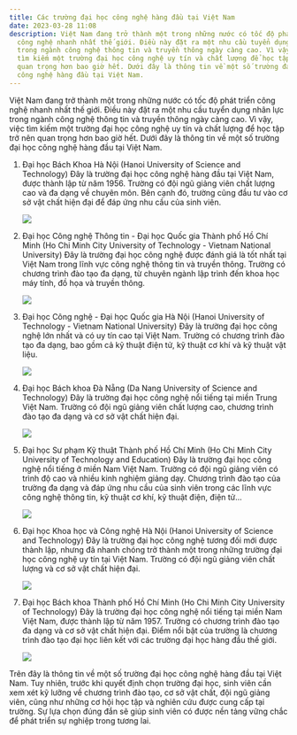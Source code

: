 ```yaml
---
title: Các trường đại học công nghệ hàng đầu tại Việt Nam
date: 2023-03-28 11:08
description: Việt Nam đang trở thành một trong những nước có tốc độ phát triển
  công nghệ nhanh nhất thế giới. Điều này đặt ra một nhu cầu tuyển dụng nhân lực
  trong ngành công nghệ thông tin và truyền thông ngày càng cao. Vì vậy, việc
  tìm kiếm một trường đại học công nghệ uy tín và chất lượng để học tập trở nên
  quan trọng hơn bao giờ hết. Dưới đây là thông tin về một số trường đại học
  công nghệ hàng đầu tại Việt Nam.
---
```

Việt Nam đang trở thành một trong những nước có tốc độ phát triển công nghệ nhanh nhất thế giới. Điều này đặt ra một nhu cầu tuyển dụng nhân lực trong ngành công nghệ thông tin và truyền thông ngày càng cao. Vì vậy, việc tìm kiếm một trường đại học công nghệ uy tín và chất lượng để học tập trở nên quan trọng hơn bao giờ hết. Dưới đây là thông tin về một số trường đại học công nghệ hàng đầu tại Việt Nam.



1. Đại học Bách Khoa Hà Nội (Hanoi University of Science and Technology) Đây là trường đại học công nghệ hàng đầu tại Việt Nam, được thành lập từ năm 1956. Trường có đội ngũ giảng viên chất lượng cao và đa dạng về chuyên môn. Bên cạnh đó, trường cũng đầu tư vào cơ sở vật chất hiện đại để đáp ứng nhu cầu của sinh viên.

   <!--StartFragment-->

   ![](https://scontent.fhan15-1.fna.fbcdn.net/v/t39.30808-6/304985113_590966902728837_4129302934026563430_n.jpg?_nc_cat=102&ccb=1-7&_nc_sid=e3f864&_nc_ohc=Py1p-akR7bcAX9cnFmQ&_nc_ht=scontent.fhan15-1.fna&oh=00_AfDfNcyTsHrxEJwz1VT1jnhPCtJFhTVRJHod-yTm6jb-5Q&oe=6427D0D7)

   <!--EndFragment-->
2. Đại học Công nghệ Thông tin - Đại học Quốc gia Thành phố Hồ Chí Minh (Ho Chi Minh City University of Technology - Vietnam National University) Đây là trường đại học công nghệ được đánh giá là tốt nhất tại Việt Nam trong lĩnh vực công nghệ thông tin và truyền thông. Trường có chương trình đào tạo đa dạng, từ chuyên ngành lập trình đến khoa học máy tính, đồ họa và truyền thông.

   <!--StartFragment-->

   ![](https://tuyensinh.uit.edu.vn/sites/default/files/uploads/files/dai-hoc-uit-3.jpg)

   <!--EndFragment-->
3. Đại học Công nghệ - Đại học Quốc gia Hà Nội (Hanoi University of Technology - Vietnam National University) Đây là trường đại học công nghệ lớn nhất và có uy tín cao tại Việt Nam. Trường có chương trình đào tạo đa dạng, bao gồm cả kỹ thuật điện tử, kỹ thuật cơ khí và kỹ thuật vật liệu.

   <!--StartFragment-->

   ![](https://i.ytimg.com/vi/Uxp3T2E0n7U/maxresdefault.jpg)

   <!--EndFragment-->
4. Đại học Bách khoa Đà Nẵng (Da Nang University of Science and Technology) Đây là trường đại học công nghệ nổi tiếng tại miền Trung Việt Nam. Trường có đội ngũ giảng viên chất lượng cao, chương trình đào tạo đa dạng và cơ sở vật chất hiện đại.

   <!--StartFragment-->

   ![](https://icdn.dantri.com.vn/zoom/1200_630/2023/02/10/z40987299495852f06b611c62cd3a1d700a22c3296ee24-crop-1676014615181.jpeg)

   <!--EndFragment-->
5. Đại học Sư phạm Kỹ thuật Thành phố Hồ Chí Minh (Ho Chi Minh City University of Technology and Education) Đây là trường đại học công nghệ nổi tiếng ở miền Nam Việt Nam. Trường có đội ngũ giảng viên có trình độ cao và nhiều kinh nghiệm giảng dạy. Chương trình đào tạo của trường đa dạng và đáp ứng nhu cầu của sinh viên trong các lĩnh vực công nghệ thông tin, kỹ thuật cơ khí, kỹ thuật điện, điện tử...

   <!--StartFragment-->

   ![](https://static-images.vnncdn.net/files/publish/2022/5/14/vi-dau-1-nam-dung-dang-chuc-hieu-truong-dh-su-pham-ky-thuat-tphcm-a0a3947d28e24cc3b8c093249ed23c8d.jpg)

   <!--EndFragment-->
6. Đại học Khoa học và Công nghệ Hà Nội (Hanoi University of Science and Technology) Đây là trường đại học công nghệ tương đối mới được thành lập, nhưng đã nhanh chóng trở thành một trong những trường đại học công nghệ uy tín tại Việt Nam. Trường có đội ngũ giảng viên chất lượng và cơ sở vật chất hiện đại.

   <!--StartFragment-->

   ![](https://reviewedu.net/wp-content/uploads/2021/10/dai-hoc-tay-khoa-hoc-va-cong-nghe1.jpg)

   <!--EndFragment-->
7. Đại học Bách khoa Thành phố Hồ Chí Minh (Ho Chi Minh City University of Technology) Đây là trường đại học công nghệ nổi tiếng tại miền Nam Việt Nam, được thành lập từ năm 1957. Trường có chương trình đào tạo đa dạng và cơ sở vật chất hiện đại. Điểm nổi bật của trường là chương trình đào tạo đại học liên kết với các trường đại học hàng đầu thế giới.

   <!--StartFragment-->

   ![](https://hcmut.edu.vn/img/carouselItem/36986508.jpeg?t=36986508)

   <!--EndFragment-->

Trên đây là thông tin về một số trường đại học công nghệ hàng đầu tại Việt Nam. Tuy nhiên, trước khi quyết định chọn trường đại học, sinh viên cần xem xét kỹ lưỡng về chương trình đào tạo, cơ sở vật chất, đội ngũ giảng viên, cũng như những cơ hội học tập và nghiên cứu được cung cấp tại trường. Sự lựa chọn đúng đắn sẽ giúp sinh viên có được nền tảng vững chắc để phát triển sự nghiệp trong tương lai.
